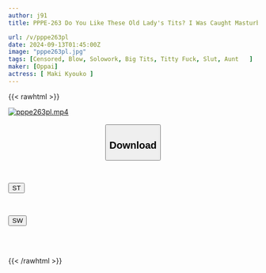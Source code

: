 ```yaml
---
author: j91
title: PPPE-263 Do You Like These Old Lady's Tits? I Was Caught Masturbating In My Old Aunt's I-cup Bra While Staying With Her... My Long-awaited Dick Awakened Me As A Bitch And I Was Punished By Her Titty Fucking And Milked Her Over And Over Again Kyoko Maki

url: /v/pppe263pl
date: 2024-09-13T01:45:00Z
image: "pppe263pl.jpg"
tags: [Censored, Blow, Solowork, Big Tits, Titty Fuck, Slut, Aunt	]
maker: [Oppai]
actress: [ Maki Kyouko ]
---
```



{{< rawhtml >}}

<div class="video" data-videoid="KZgaO8wBLXS0Z27">
    <a href="javascript:;">
        <img src="/v/pppe263pl/pppe263pl.jpg" width="WIDTH" height="HEIGHT" alt="pppe263pl.mp4" loading="lazy">
    </a>
</div>

<script type="text/javascript" src="https://j91.asia/asset/on-demand-st.js"></script>

<br>
  <link rel="stylesheet" href="https://j91.asia/asset/bs5.css">
  
  <center>
  <button class="btn btn-primary" type="button" data-bs-toggle="collapse" data-bs-target=".multi-collapse" aria-expanded="false" aria-controls="multiCollapseExample1 multiCollapseExample2"><h2>Download</h2></button></center>
</p>
<div class="row">
  <div class="col">
    <div class="collapse multi-collapse" id="multiCollapseExample1">
      <div class="card card-body">
	      	      <br>
<div class="buttons">  
<p><a href="/v/pppe263pl/st.html" target="_blank"><button class="btn-hover color-3"><i class="fa fa-download"></i> ST</button></a></p></div>
    </div>
  </div>
</div>
  <div class="col">
    <div class="collapse multi-collapse" id="multiCollapseExample2">
      <div class="card card-body">
	      <br>
<div class="buttons">
<p><a href="/v/pppe263pl/sw.html" target="_blank"><button class="btn-hover color-2"><i class="fa fa-download"></i> SW</button></a></p></div>
<br><br>
      </div>
    </div>
  </div>
</div>

{{< /rawhtml >}}